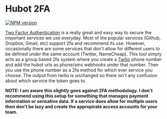 Hubot 2FA
=========
[![NPM version](https://badge.fury.io/js/hubot-twofactor.svg)](http://badge.fury.io/js/hubot-twofactor)

[Two Factor Authentication](https://en.wikipedia.org/wiki/Two-factor_authentication) is a really great and easy way to secure the important services we use everyday. Most of the popular services (Github, Dropbox, Gmail, etc) support 2fa and recommend its use. However, occasionally there are some services that don't allow for different users to be defined under the same account (Twitter, NameCheap). This tool simply acts as a group based 2fa system where you create a [Twilio](http://twilio.com) phone number and add the hubot urls as phone/sms webhooks under that number. Then you use the phone number as a 2fa method for which ever service you choose. The output from twilio is unchanged so there isn't any confusion about which service the token goes to. 

**NOTE: I am aware this slightly goes against 2FA methodology. I don't recommend using this setup for something that manages payment information or sensative data. If a service does allow for multiple users then don't be lazy and create the appropirate access accounts for your team.**
